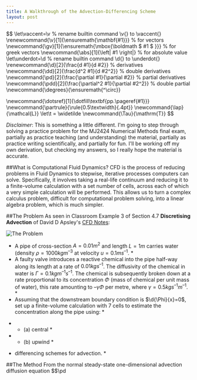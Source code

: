 ```yaml
---
title: A Walkthrough of the Advection-Differencing Scheme
layout: post
---
```


$$
  \let\vaccent=\v % rename builtin command \v{} to \vaccent{}
  \renewcommand{\v}[1]{\ensuremath{\mathbf{#1}}} % for vectors
  \newcommand{\gv}[1]{\ensuremath{\mbox{\boldmath $ #1 $ }}} % for greek vectors
  \newcommand{\abs}[1]{\left| #1 \right|} % for absolute value
  \let\underdot=\d % rename builtin command \d{} to \underdot{}
  \renewcommand{\d}[2]{\frac{d #1}{d #2}} % derivatives
  \newcommand{\dd}[2]{\frac{d^2 #1}{d #2^2}} % double derivatives
  \newcommand{\pd}[2]{\frac{\partial #1}{\partial #2}} % partial derivatives
  \newcommand{\pdd}[2]{\frac{\partial^2 #1}{\partial #2^2}} % double partial 
  \newcommand{\degrees}{\ensuremath{^\circ}}

  \newcommand{\dotsref}[1]{\dotfill\textbf{pp.\pageref{#1}}}
  \newcommand{\partrule}{\rule{0.5\textwidth}{.4pt}}
  \newcommand{\lap}{\mathcal{L}}
  \let\t = \widetilde
  \newcommand{\Tau}{\mathrm{T}}
$$

*Disclaimer*: This is something a little different. I'm going to step through solving a practice problem for the MJ2424 Numerical Methods final exam, partially as practice teaching (and understanding) the material, partially as practice writing scientifically, and partially for fun. I'll be working off my own derivation, but checking my answers, so I really hope the material is accurate.

##What is Computational Fluid Dynamics?
CFD is the process of reducing problems in Fluid Dynamics to stepwise, iterative processes computers can solve. Specifically, it involves taking a real-life continuum and reducing it to a finite-volume calculation with a set number of cells, across each of which a very simple calculation will be performed. This allows us to turn a complex calculus problem, difficult for computational problem solving, into a linear algebra problem, which is much simpler.


##The Problem
As seen in Classroom Example 3 of Section 4.7 **Discretising Advection** of David D Apsley's [CFD Notes](http://personalpages.manchester.ac.uk/staff/david.d.apsley/lectures/comphydr/scalar.pdf):

![The Problem](https://photos-5.dropbox.com/t/2/AABz77XvSbD_xbKDjdQ-m3-6e4ehyYyPiTZuLFTY0W9UIw/12/7983802/png/32x32/1/_/1/2/Screenshot%202015-05-28%2018.53.20.png/CLql5wMgASACIAMgBCAFIAYoASgCKAM/8R67slaPk1cK_udgd72-dqARwJ0iz3BaOhLQlbLmAEE?size=1024x768&size_mode=2)


* A pipe of cross-section $A = 0.01 m^2$
and length $L = 1 m$ carries water (density $\rho = 1000 kg m^{–3}$ at velocity $u = 0.1 m s^{–1}$. *
* A faulty valve introduces a reactive chemical into the pipe half-way along its length at a rate of $0.01 kg s^{–1}$. The diffusivity of the chemical in water is $\Gamma = 0.1 kg m^{–1} s^{–1}$. The chemical is subsequently broken down at a rate proportional to its concentration $\Phi$ (mass of chemical per unit mass of water), this rate amounting to $–\gamma\Phi$ per metre, where $\gamma = 0.5 kg s^{–1} m^{–1}$. *
* Assuming that the downstream boundary condition is $\d{\Phi}{x}=0$, set up a finite-volume calculation with 7 cells to estimate the concentration along the pipe using: *
 - * (a) central *
 - * (b) upwind *
* differencing schemes for advection. *

##The Method
From the normal steady-state one-dimensional advection diffusion equation
$$\pd